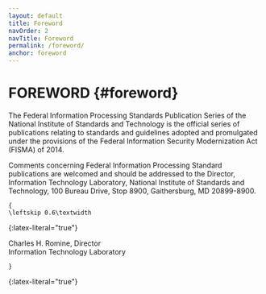 ```yaml
---
layout: default
title: Foreword
navOrder: 2
navTitle: Foreword
permalink: /foreword/
anchor: foreword
---
```


# FOREWORD {#foreword}

The Federal Information Processing Standards Publication Series of the National Institute of Standards and Technology is the official series of publications relating to standards and guidelines adopted and promulgated under the provisions of the Federal Information Security Modernization Act (FISMA) of 2014. 

Comments concerning Federal Information Processing Standard publications are welcomed and should be addressed to the Director, Information Technology Laboratory, National Institute of Standards and Technology, 100 Bureau Drive, Stop 8900, Gaithersburg, MD 20899-8900. 

~~~
{
\leftskip 0.6\textwidth
~~~
{:latex-literal="true"}

Charles H. Romine, Director  
Information Technology Laboratory

~~~
}
~~~
{:latex-literal="true"}
